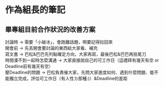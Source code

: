# 作為組長的筆記

## 畢專組目前合作狀況的改善方案
討論時 → 需要「小破冰」，會跑離話題，啊要記得拉回來  
開會前 → 先丟開會要討論的東西給大家看、補充  
寫文書 → 巴松&巴巴先列點確定方向，大家再寫，最後巴松&巴巴再撿尾刀  
時間湊不到一起時怎麼溝通 → 大家直接說自己的可工作日（這禮拜有幾天有空 or Deadline前有幾天有空）  
壓Deadline的問題 → 巴松負責催大家，先問大家進度如何、遇到什麼問題、能不能獨立完成，評估可工作日（有人性ㄉ那種:)）&Deadline的差距  